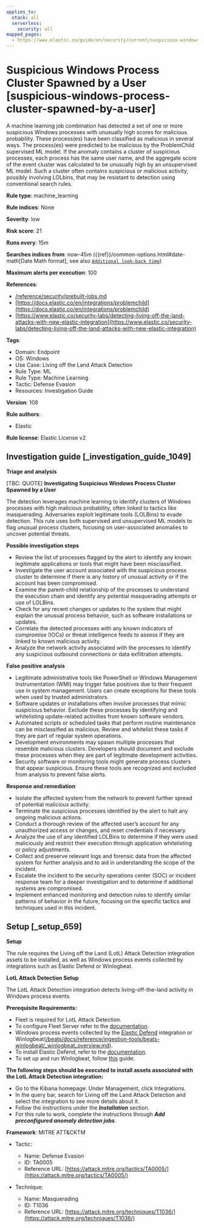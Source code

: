 ```yaml
---
applies_to:
  stack: all
  serverless:
    security: all
mapped_pages:
  - https://www.elastic.co/guide/en/security/current/suspicious-windows-process-cluster-spawned-by-a-user.html
---
```


# Suspicious Windows Process Cluster Spawned by a User [suspicious-windows-process-cluster-spawned-by-a-user]

A machine learning job combination has detected a set of one or more suspicious Windows processes with unusually high scores for malicious probability. These process(es) have been classified as malicious in several ways. The process(es) were predicted to be malicious by the ProblemChild supervised ML model. If the anomaly contains a cluster of suspicious processes, each process has the same user name, and the aggregate score of the event cluster was calculated to be unusually high by an unsupervised ML model. Such a cluster often contains suspicious or malicious activity, possibly involving LOLbins, that may be resistant to detection using conventional search rules.

**Rule type**: machine_learning

**Rule indices**: None

**Severity**: low

**Risk score**: 21

**Runs every**: 15m

**Searches indices from**: now-45m ({{ref}}/common-options.html#date-math[Date Math format], see also [`Additional look-back time`](docs-content://solutions/security/detect-and-alert/create-detection-rule.md#rule-schedule))

**Maximum alerts per execution**: 100

**References**:

* [/reference/security/prebuilt-jobs.md](/reference/prebuilt-jobs.md)
* [https://docs.elastic.co/en/integrations/problemchild](https://docs.elastic.co/en/integrations/problemchild)
* [https://www.elastic.co/security-labs/detecting-living-off-the-land-attacks-with-new-elastic-integration](https://www.elastic.co/security-labs/detecting-living-off-the-land-attacks-with-new-elastic-integration)

**Tags**:

* Domain: Endpoint
* OS: Windows
* Use Case: Living off the Land Attack Detection
* Rule Type: ML
* Rule Type: Machine Learning
* Tactic: Defense Evasion
* Resources: Investigation Guide

**Version**: 108

**Rule authors**:

* Elastic

**Rule license**: Elastic License v2

## Investigation guide [_investigation_guide_1049]

**Triage and analysis**

[TBC: QUOTE]
**Investigating Suspicious Windows Process Cluster Spawned by a User**

The detection leverages machine learning to identify clusters of Windows processes with high malicious probability, often linked to tactics like masquerading. Adversaries exploit legitimate tools (LOLBins) to evade detection. This rule uses both supervised and unsupervised ML models to flag unusual process clusters, focusing on user-associated anomalies to uncover potential threats.

**Possible investigation steps**

* Review the list of processes flagged by the alert to identify any known legitimate applications or tools that might have been misclassified.
* Investigate the user account associated with the suspicious process cluster to determine if there is any history of unusual activity or if the account has been compromised.
* Examine the parent-child relationship of the processes to understand the execution chain and identify any potential masquerading attempts or use of LOLBins.
* Check for any recent changes or updates to the system that might explain the unusual process behavior, such as software installations or updates.
* Correlate the detected processes with any known indicators of compromise (IOCs) or threat intelligence feeds to assess if they are linked to known malicious activity.
* Analyze the network activity associated with the processes to identify any suspicious outbound connections or data exfiltration attempts.

**False positive analysis**

* Legitimate administrative tools like PowerShell or Windows Management Instrumentation (WMI) may trigger false positives due to their frequent use in system management. Users can create exceptions for these tools when used by trusted administrators.
* Software updates or installations often involve processes that mimic suspicious behavior. Exclude these processes by identifying and whitelisting update-related activities from known software vendors.
* Automated scripts or scheduled tasks that perform routine maintenance can be misclassified as malicious. Review and whitelist these tasks if they are part of regular system operations.
* Development environments may spawn multiple processes that resemble malicious clusters. Developers should document and exclude these processes when they are part of legitimate development activities.
* Security software or monitoring tools might generate process clusters that appear suspicious. Ensure these tools are recognized and excluded from analysis to prevent false alerts.

**Response and remediation**

* Isolate the affected system from the network to prevent further spread of potential malicious activity.
* Terminate the suspicious processes identified by the alert to halt any ongoing malicious actions.
* Conduct a thorough review of the affected user’s account for any unauthorized access or changes, and reset credentials if necessary.
* Analyze the use of any identified LOLBins to determine if they were used maliciously and restrict their execution through application whitelisting or policy adjustments.
* Collect and preserve relevant logs and forensic data from the affected system for further analysis and to aid in understanding the scope of the incident.
* Escalate the incident to the security operations center (SOC) or incident response team for a deeper investigation and to determine if additional systems are compromised.
* Implement enhanced monitoring and detection rules to identify similar patterns of behavior in the future, focusing on the specific tactics and techniques used in this incident.


## Setup [_setup_659]

**Setup**

The rule requires the Living off the Land (LotL) Attack Detection integration assets to be installed, as well as Windows process events collected by integrations such as Elastic Defend or Winlogbeat.

**LotL Attack Detection Setup**

The LotL Attack Detection integration detects living-off-the-land activity in Windows process events.

**Prerequisite Requirements:**

* Fleet is required for LotL Attack Detection.
* To configure Fleet Server refer to the [documentation](docs-content://reference/ingestion-tools/fleet/fleet-server.md).
* Windows process events collected by the [Elastic Defend](https://docs.elastic.co/en/integrations/endpoint) integration or Winlogbeat([/beats/docs/reference/ingestion-tools/beats-winlogbeat/_winlogbeat_overview.md](beats://docs/reference/winlogbeat/_winlogbeat_overview.md)).
* To install Elastic Defend, refer to the [documentation](docs-content://solutions/security/configure-elastic-defend/install-elastic-defend.md).
* To set up and run Winlogbeat, follow [this](beats://docs/reference/winlogbeat/winlogbeat-installation-configuration.md) guide.

**The following steps should be executed to install assets associated with the LotL Attack Detection integration:**

* Go to the Kibana homepage. Under Management, click Integrations.
* In the query bar, search for Living off the Land Attack Detection and select the integration to see more details about it.
* Follow the instructions under the ***Installation*** section.
* For this rule to work, complete the instructions through ***Add preconfigured anomaly detection jobs***.

**Framework**: MITRE ATT&CKTM

* Tactic:

    * Name: Defense Evasion
    * ID: TA0005
    * Reference URL: [https://attack.mitre.org/tactics/TA0005/](https://attack.mitre.org/tactics/TA0005/)

* Technique:

    * Name: Masquerading
    * ID: T1036
    * Reference URL: [https://attack.mitre.org/techniques/T1036/](https://attack.mitre.org/techniques/T1036/)



